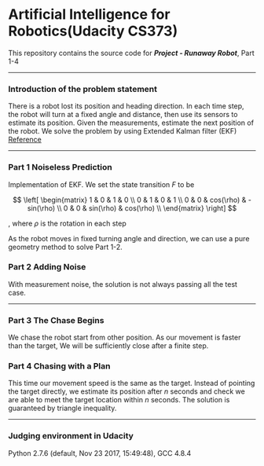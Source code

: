 # Artificial Intelligence for Robotics(Udacity CS373)

This repository contains the source code for ***Project - Runaway Robot***, Part 1-4

---

### Introduction of the problem statement
There is a robot lost its position and heading direction. In each time step, the robot will turn at a fixed angle and distance, then use its sensors to estimate its position. Given the measurements, estimate the next position of the robot. We solve the problem by using Extended Kalman filter (EKF) [Reference](https://en.wikipedia.org/wiki/Extended_Kalman_filter)

----
### Part 1 Noiseless Prediction

Implementation of EKF. We set the state transition $F$ to be 

$$
 \left[
 \begin{matrix}
   1 & 0 & 1 & 0 \\
   0 & 1 & 0 & 1 \\
   0 & 0 & cos(\rho) & -sin(\rho) \\
   0 & 0 & sin(\rho) & cos(\rho) \\
  \end{matrix}
  \right]
$$

, where $\rho$ is the rotation in each step

As the robot moves in fixed turning angle and direction, we can use a pure geometry method to solve Part 1-2.

### Part 2 Adding Noise

With measurement noise, the solution is not always passing all the test case.

---

### Part 3 The Chase Begins

We chase the robot start from other position. As our movement is faster than the target, We will be sufficiently close after a finite step.

### Part 4 Chasing with a Plan

This time our movement speed is the same as the target. Instead of pointing the target directly, we estimate its position after $n$ seconds and check we are able to meet the target location within $n$ seconds. The solution is guaranteed by triangle inequality.

---
### Judging environment in Udacity
Python 2.7.6 (default, Nov 23 2017, 15:49:48), GCC 4.8.4
